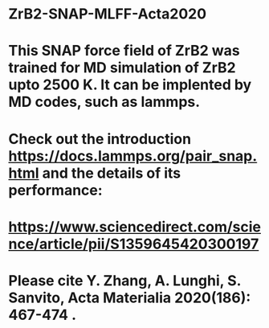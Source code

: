 # ZrB2-SNAP-MLFF-Acta2020
# This SNAP force field of ZrB2 was trained for MD simulation of ZrB2 upto 2500 K. It can be implented by MD codes, such as lammps.
# Check out the introduction https://docs.lammps.org/pair_snap.html and the details of its performance:
# https://www.sciencedirect.com/science/article/pii/S1359645420300197 
# Please cite Y. Zhang, A. Lunghi, S. Sanvito, Acta Materialia 2020(186): 467-474 .

